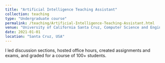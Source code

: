 ```yaml
---
title: "Artificial Intelligence Teaching Assistant"
collection: teaching
type: "Undergraduate course"
permalink: /teaching/Artificial-Intelligence-Teaching-Assistant.html
venue: "University of California Santa Cruz, Computer Science and Engineering"
date: 2021-01-01
location: "Santa Cruz, USA"
---
```


I led discussion sections, hosted office hours, created assignments and exams, and graded for a course of $100+$ students.
